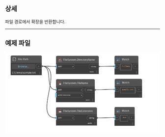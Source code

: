## 상세
파일 경로에서 확장을 반환합니다.
___
## 예제 파일

![FileExtension](./DSCore.IO.FileSystem.FileExtension_img.jpg)

